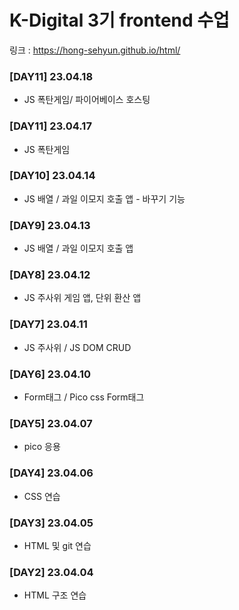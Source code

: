 # K-Digital 3기 frontend 수업 

링크 : https://hong-sehyun.github.io/html/

### [DAY11] 23.04.18
* JS 폭탄게임/ 파이어베이스 호스팅
### [DAY11] 23.04.17
* JS 폭탄게임
### [DAY10] 23.04.14
* JS 배열 / 과일 이모지 호출 앱 - 바꾸기 기능
### [DAY9] 23.04.13
* JS 배열 / 과일 이모지 호출 앱
### [DAY8] 23.04.12
* JS 주사위 게임 앱, 단위 환산 앱
### [DAY7] 23.04.11
* JS 주사위 / JS DOM CRUD
### [DAY6] 23.04.10
* Form태그 / Pico css Form태그
### [DAY5] 23.04.07
* pico 응용
### [DAY4] 23.04.06
* CSS 연습
### [DAY3] 23.04.05
* HTML 및 git 연습
### [DAY2] 23.04.04 
* HTML 구조 연습
